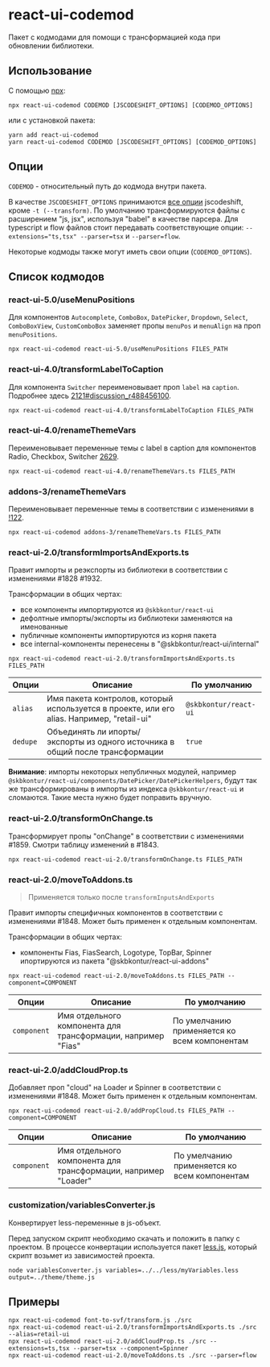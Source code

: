 # react-ui-codemod

Пакет с кодмодами для помощи с трансформацией кода при обновлении библиотеки.

## Использование

С помощью [npx](https://www.npmjs.com/package/npx):

```
npx react-ui-codemod CODEMOD [JSCODESHIFT_OPTIONS] [CODEMOD_OPTIONS]
```

или с установкой пакета:

```
yarn add react-ui-codemod
yarn react-ui-codemod CODEMOD [JSCODESHIFT_OPTIONS] [CODEMOD_OPTIONS]
```

## Опции

`CODEMOD` - относительный путь до кодмода внутри пакета.

В качестве `JSCODESHIFT_OPTIONS` принимаются [все опции](https://github.com/facebook/jscodeshift#usage-cli) jscodeshift, кроме `-t (--transform)`. По умолчанию трансформируются файлы с расширением "js, jsx", используя "babel" в качестве парсера. Для typescript и flow файлов стоит передавать соответствующие опции: `--extensions="ts,tsx" --parser=tsx` и `--parser=flow`.

Некоторые кодмоды также могут иметь свои опции (`CODEMOD_OPTIONS`).

## Список кодмодов

### react-ui-5.0/useMenuPositions

Для компонентов `Autocomplete`, `ComboBox`, `DatePicker`, `Dropdown`, `Select`, `ComboBoxView`, `CustomComboBox` заменяет пропы `menuPos` и `menuAlign` на проп `menuPositions`.

```
npx react-ui-codemod react-ui-5.0/useMenuPositions FILES_PATH
```

### react-ui-4.0/transformLabelToCaption

Для компонента `Switcher` переименовывает проп `label` на `caption`. Подробнее здесь [2121#discussion_r488456100](https://github.com/skbkontur/retail-ui/pull/2121#discussion_r488456100).

```
npx react-ui-codemod react-ui-4.0/transformLabelToCaption FILES_PATH
```

### react-ui-4.0/renameThemeVars

Переименовывает переменные темы с label в caption для компонентов Radio, Checkbox, Switcher [2629](https://github.com/skbkontur/retail-ui/pull/2629).

```
npx react-ui-codemod react-ui-4.0/renameThemeVars.ts FILES_PATH
```

### addons-3/renameThemeVars

Переименовывает переменные темы в соответствии с изменениями в [!122](https://git.skbkontur.ru/ui/ui-parking/-/merge_requests/122).

```
npx react-ui-codemod addons-3/renameThemeVars.ts FILES_PATH
```
### react-ui-2.0/transformImportsAndExports.ts

Правит импорты и реэкспорты из библиотеки в соответствии с изменениями #1828 #1932.

Трансформации в общих чертах:

- все компоненты импортируются из `@skbkontur/react-ui`
- дефолтные импорты/экспорты из библиотеки заменяются на именованные
- публичные компоненты импортируются из корня пакета
- все internal-компоненты перенесены в "@skbkontur/react-ui/internal"

```
npx react-ui-codemod react-ui-2.0/transformImportsAndExports.ts FILES_PATH
```

| Опции    | Описание                                                                                   | По умолчанию          |
| -------- | ------------------------------------------------------------------------------------------ | --------------------- |
| `alias`  | Имя пакета контролов, который используется в проекте, или его alias. Например, "retail-ui" | `@skbkontur/react-ui` |
| `dedupe` | Объединять ли ипорты/экспорты из одного источника в общий после трансформации              | `true`                |

<a name="transformOnChange"></a>**Внимание**: импорты некоторых непубличных модулей, например `@skbkontur/react-ui/components/DatePicker/DatePickerHelpers`, будут так же трансформированы в импорты из индекса `@skbkontur/react-ui` и сломаются. Такие места нужно будет поправить вручную.

### react-ui-2.0/transformOnChange.ts

Трансформирует пропы "onChange" в соответствии с изменениями #1859. Смотри таблицу изменений в #1843.

```
npx react-ui-codemod react-ui-2.0/transformOnChange.ts FILES_PATH
```

### react-ui-2.0/moveToAddons.ts

> Применяется только после `transformInputsAndExports`

Правит импорты специфичных компонентов в соответствии с изменениями #1848. Может быть применен к отдельным компонентам.

Трансформации в общих чертах:

- компоненты Fias, FiasSearch, Logotype, TopBar, Spinner ипортируются из пакета "@skbkontur/react-ui-addons"

```
npx react-ui-codemod react-ui-2.0/moveToAddons.ts FILES_PATH --component=COMPONENT
```

| Опции       | Описание                                                     | По умолчанию                                 |
| ----------- | ------------------------------------------------------------ | -------------------------------------------- |
| `component` | Имя отдельного компонента для трансформации, например "Fias" | По умелчанию применяется ко всем компонентам |

### react-ui-2.0/addCloudProp.ts

Добавляет проп "cloud" на Loader и Spinner в соответствии с изменениями #1848. Может быть применен к отдельным компонентам.

```
npx react-ui-codemod react-ui-2.0/addPropCloud.ts FILES_PATH --component=COMPONENT
```

| Опции       | Описание                                                       | По умолчанию                                 |
| ----------- | -------------------------------------------------------------- | -------------------------------------------- |
| `component` | Имя отдельного компонента для трансформации, например "Loader" | По умелчанию применяется ко всем компонентам |

### customization/variablesConverter.js

Конвертирует less-переменные в js-объект.

Перед запуском скрипт необходимо скачать и положить в папку с проектом. В процессе конвертации используется пакет [less.js](https://www.npmjs.com/package/less), который скрипт возьмет из зависимостей проекта.

```shell
node variablesConverter.js variables=../../less/myVariables.less output=../theme/theme.js
```

## Примеры

```
npx react-ui-codemod font-to-svf/transform.js ./src
npx react-ui-codemod react-ui-2.0/transformImportsAndExports.ts ./src --alias=retail-ui
npx react-ui-codemod react-ui-2.0/addCloudProp.ts ./src --extensions=ts,tsx --parser=tsx --component=Spinner
npx react-ui-codemod react-ui-2.0/moveToAddons.ts ./src --parser=flow
```
